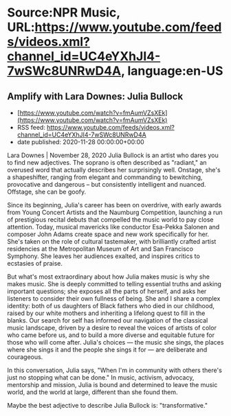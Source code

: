 # Source:NPR Music, URL:https://www.youtube.com/feeds/videos.xml?channel_id=UC4eYXhJI4-7wSWc8UNRwD4A, language:en-US

## Amplify with Lara Downes: Julia Bullock
 - [https://www.youtube.com/watch?v=fmAumVZsXEk](https://www.youtube.com/watch?v=fmAumVZsXEk)
 - RSS feed: https://www.youtube.com/feeds/videos.xml?channel_id=UC4eYXhJI4-7wSWc8UNRwD4A
 - date published: 2020-11-28 00:00:00+00:00

Lara Downes | November 28, 2020
Julia Bullock is an artist who dares you to find new adjectives. The soprano is often described as "radiant," an overused word that actually describes her surprisingly well. Onstage, she's a shapeshifter, ranging from elegant and commanding to bewitching, provocative and dangerous – but consistently intelligent and nuanced. Offstage, she can be goofy.

Since its beginning, Julia's career has been on overdrive, with early awards from Young Concert Artists and the Naumburg Competition, launching a run of prestigious recital debuts that compelled the music world to pay close attention. Today, musical mavericks like conductor Esa-Pekka Salonen and composer John Adams create space and new work specifically for her. She's taken on the role of cultural tastemaker, with brilliantly crafted artist residencies at the Metropolitan Museum of Art and San Francisco Symphony. She leaves her audiences exalted, and inspires critics to ecstasies of praise.

But what's most extraordinary about how Julia makes music is why she makes music. She is deeply committed to telling essential truths and asking important questions; she exposes all the parts of herself, and asks her listeners to consider their own fullness of being. She and I share a complex identity: both of us daughters of Black fathers who died in our childhood, raised by our white mothers and inheriting a lifelong quest to fill in the blanks. Our search for self has informed our navigation of the classical music landscape, driven by a desire to reveal the voices of artists of color who came before us, and to build a more diverse and equitable future for those who will come after. Julia's choices — the music she sings, the places where she sings it and the people she sings it for — are deliberate and courageous.

In this conversation, Julia says, "When I'm in community with others there's just no stopping what can be done." In music, activism, advocacy, mentorship and mission, Julia is bound and determined to leave the music world, and the world at large, different than she found them.

Maybe the best adjective to describe Julia Bullock is: "transformative."

